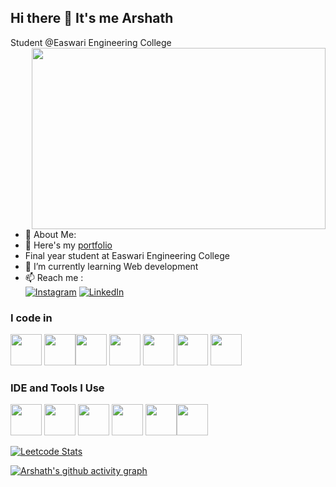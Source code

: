 ## Hi there 👋 It's me Arshath

Student @Easwari Engineering College
<img align="right" width="470" height="290" src="https://repository-images.githubusercontent.com/462900780/0a10af70-6cbf-46df-9071-0ff586a3b1d6">

- 💫 About Me:
- 🔭 Here's my [portfolio](https://arshath-ahamed.netlify.app/)
- Final year student at Easwari Engineering College                                          
- 🌱 I’m currently learning Web development
- 📫 Reach me :
<br /> [![Instagram](https://img.shields.io/badge/Instagram-%23E4405F.svg?logo=Instagram&logoColor=white)](https://instagram.com/arshathahamed10) [![LinkedIn](https://img.shields.io/badge/LinkedIn-%230077B5.svg?logo=linkedin&logoColor=white)](https://linkedin.com/in/arshathahamed10) 


### I code in
  <img height="50" width="50" src="https://img.icons8.com/color/48/000000/python.png" /> <img height="50" width="50" src="https://img.icons8.com/color/48/000000/c-programming.png" /><img height="50" width="50" src="https://img.icons8.com/color/48/000000/java-coffee-cup-logo.png" /> <img height="50" width="50" src="https://img.icons8.com/color/48/000000/html-5.png" /> <img height="50" width="50" src="https://img.icons8.com/color/48/000000/css3.png" /> <img height="50" width="50" src="https://img.icons8.com/color/48/000000/javascript.png"/> <img height="50" width="50" src="https://img.icons8.com/color/48/000000/mysql-logo.png"/> 

### IDE and Tools I Use
<img height="50" width="50" src="https://img.icons8.com/color/48/000000/visual-studio-code-2019.png"/> <img height="50" width="50" src="https://img.icons8.com/color/48/000000/pycharm.png"/> <img height="50" width="50" src="https://img.icons8.com/color/50/000000/git.png"/> <img height="50" src="https://img.icons8.com/officel/480/null/java-eclipse.png"/> <img height="50" src="https://img.icons8.com/color/480/null/notion--v1.png" /><img height="50" src="https://img.shields.io/badge/Netlify-00C7B7?style=for-the-badge&logo=netlify&logoColor=white"/>


<!--![LeetCode Stats](https://leetcard.jacoblin.cool/arshathahamedA?theme=dark&font=Abel&ext=heatmap)-->
[![Leetcode Stats](https://leetcard.jacoblin.cool/ShdwDev?ext=contest&theme=dark)](https://leetcode.com/hareeshprogrammer)

[![Arshath's github activity graph](https://github-readme-activity-graph.vercel.app/graph?username=ShdwDevv&bg_color=1d1b1c&color=8d869c&line=142eb3&point=4d15d1&area=true&hide_border=true)](https://github.com/ashutosh00710/github-readme-activity-graph)

